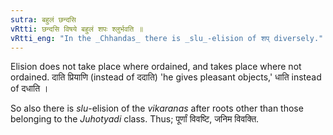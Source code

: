```yaml
---
sutra: बहुलं छन्दसि
vRtti: छन्दसि विषये बहुलं शपः श्लुर्भवति ॥
vRtti_eng: "In the _Chhandas_ there is _slu_-elision of शप् diversely."
---
```

Elision does not take place where ordained, and takes place where not ordained. दाति प्रियाणि (instead of ददाति) 'he gives pleasant objects,' धाति instead of दधाति ।

So also there is _slu_-elision of the _vikaranas_ after roots other than those belonging to the _Juhotyadi_ class. Thus; पूर्णां विवष्टि, जनिम विवक्ति.
